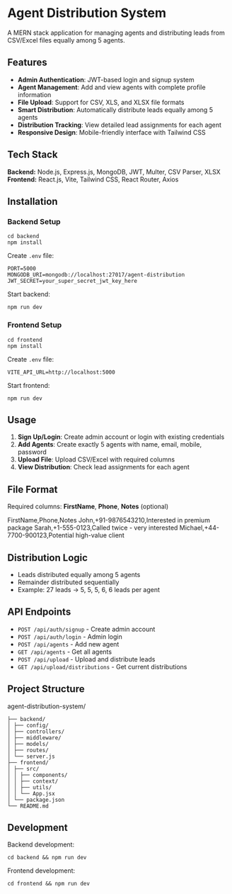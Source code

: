 # Agent Distribution System

A MERN stack application for managing agents and distributing leads from CSV/Excel files equally among 5 agents.

## Features

- **Admin Authentication**: JWT-based login and signup system
- **Agent Management**: Add and view agents with complete profile information
- **File Upload**: Support for CSV, XLS, and XLSX file formats
- **Smart Distribution**: Automatically distribute leads equally among 5 agents
- **Distribution Tracking**: View detailed lead assignments for each agent
- **Responsive Design**: Mobile-friendly interface with Tailwind CSS

## Tech Stack

**Backend:** Node.js, Express.js, MongoDB, JWT, Multer, CSV Parser, XLSX  
**Frontend:** React.js, Vite, Tailwind CSS, React Router, Axios

## Installation

### Backend Setup
```
cd backend
npm install
```

Create `.env` file:
```
PORT=5000
MONGODB_URI=mongodb://localhost:27017/agent-distribution
JWT_SECRET=your_super_secret_jwt_key_here
```

Start backend:
```
npm run dev
```

### Frontend Setup
```
cd frontend
npm install
```


Create `.env` file:
```
VITE_API_URL=http://localhost:5000
```

Start frontend:
```
npm run dev
```

## Usage

1. **Sign Up/Login**: Create admin account or login with existing credentials
2. **Add Agents**: Create exactly 5 agents with name, email, mobile, password
3. **Upload File**: Upload CSV/Excel with required columns
4. **View Distribution**: Check lead assignments for each agent

## File Format

Required columns: **FirstName**, **Phone**, **Notes** (optional)

FirstName,Phone,Notes
John,+91-9876543210,Interested in premium package
Sarah,+1-555-0123,Called twice - very interested
Michael,+44-7700-900123,Potential high-value client


## Distribution Logic

- Leads distributed equally among 5 agents
- Remainder distributed sequentially
- Example: 27 leads → 5, 5, 5, 6, 6 leads per agent

## API Endpoints

- `POST /api/auth/signup` - Create admin account
- `POST /api/auth/login` - Admin login
- `POST /api/agents` - Add new agent
- `GET /api/agents` - Get all agents
- `POST /api/upload` - Upload and distribute leads
- `GET /api/upload/distributions` - Get current distributions

## Project Structure

agent-distribution-system/
```
├── backend/
│ ├── config/
│ ├── controllers/
│ ├── middleware/
│ ├── models/
│ ├── routes/
│ └── server.js
├── frontend/
│ ├── src/
│ │ ├── components/
│ │ ├── context/
│ │ ├── utils/
│ │ └── App.jsx
│ └── package.json
└── README.md
```

## Development

Backend development:
```
cd backend && npm run dev
```


Frontend development:
```
cd frontend && npm run dev
```
